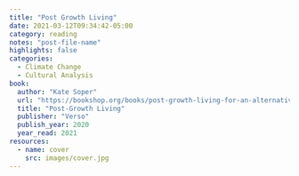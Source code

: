 ```yaml
---
title: "Post Growth Living"
date: 2021-03-12T09:34:42-05:00
category: reading
notes: "post-file-name"
highlights: false
categories:
  - Climate Change
  - Cultural Analysis
book:
  author: "Kate Soper"
  url: "https://bookshop.org/books/post-growth-living-for-an-alternative-hedonism/9781788738873"
  title: "Post-Growth Living"
  publisher: "Verso"
  publish_year: 2020
  year_read: 2021
resources:
  - name: cover
    src: images/cover.jpg
---
```


